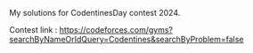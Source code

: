 My solutions for CodentinesDay contest 2024.

Contest link : https://codeforces.com/gyms?searchByNameOrIdQuery=Codentines&searchByProblem=false